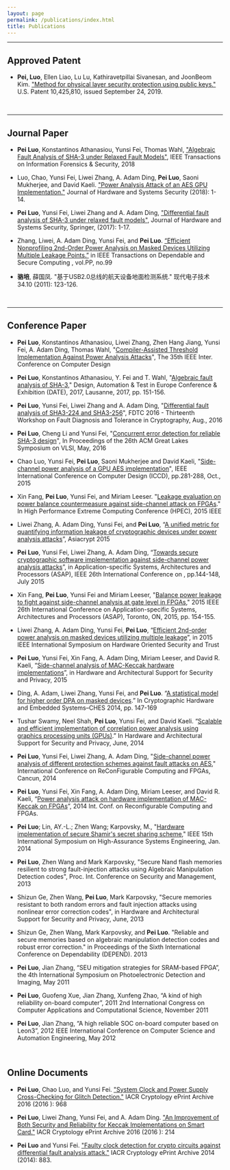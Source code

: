 ```yaml
---
layout: page
permalink: /publications/index.html
title: Publications
---
```



---
## Approved Patent
- **Pei, Luo**, Ellen Liao, Lu Lu, Kathiravetpillai Sivanesan, and JoonBeom Kim. ["Method for physical layer security protection using public keys."](https://patents.google.com/patent/US10425810B2/en) U.S. Patent 10,425,810, issued September 24, 2019.

<br>

---

## Journal Paper

- **Pei Luo**, Konstantinos Athanasiou, Yunsi Fei, Thomas Wahl, ["Algebraic Fault Analysis of SHA-3 under Relaxed Fault Models"](https://ieeexplore.ieee.org/abstract/document/8249851), IEEE Transactions on Information Forensics & Security, 2018

- Luo, Chao, Yunsi Fei, Liwei Zhang, A. Adam Ding, **Pei Luo**, Saoni Mukherjee, and David Kaeli. ["Power Analysis Attack of an AES GPU Implementation."](https://link.springer.com/article/10.1007/s41635-018-0032-7) Journal of Hardware and Systems Security (2018): 1-14.

- **Pei Luo**, Yunsi Fei, Liwei Zhang and A. Adam Ding, ["Differential fault analysis of SHA-3 under relaxed fault models"](https://link.springer.com/article/10.1007/s41635-017-0011-4), Journal of Hardware and Systems Security, Springer, (2017): 1-17. 

- Zhang, Liwei, A. Adam Ding, Yunsi Fei, and **Pei Luo**. [“Efficient Nonprofiling 2nd-Order Power Analysis on Masked Devices Utilizing Multiple Leakage Points.”](https://ieeexplore.ieee.org/abstract/document/7947137) in IEEE Transactions on Dependable and Secure Computing , vol.PP, no.99

- **骆培**, 薛国凤. "基于USB2.0总线的航天设备地面检测系统." 现代电子技术 34.10 (2011): 123-126.

<br>

---

## Conference Paper

- **Pei Luo**, Konstantinos Athanasiou, Liwei Zhang, Zhen Hang Jiang, Yunsi Fei, A. Adam Ding, Thomas Wahl, "[Compiler-Assisted Threshold Implementation Against Power Analysis Attacks](https://ieeexplore.ieee.org/abstract/document/8119267)", The 35th IEEE Inter. Conference on Computer Design

- **Pei Luo**, Konstantinos Athanasiou, Y. Fei and T. Wahl, "[Algebraic fault analysis of SHA-3](https://ieeexplore.ieee.org/abstract/document/7926974)," Design, Automation & Test in Europe Conference & Exhibition (DATE), 2017, Lausanne, 2017, pp. 151-156. 

- **Pei Luo**, Yunsi Fei, Liwei Zhang and A. Adam Ding, "[Differential fault analysis of SHA3-224 and SHA3-256](https://ieeexplore.ieee.org/abstract/document/7774477)", FDTC 2016 - Thirteenth Workshop on Fault Diagnosis and Tolerance in Cryptography, Aug., 2016

- **Pei Luo**, Cheng Li and Yunsi Fei, "[Concurrent error detection for reliable SHA-3 design](https://dl.acm.org/doi/abs/10.1145/2902961.2902985)", In Proceedings of the 26th ACM Great Lakes Symposium on VLSI, May, 2016

- Chao Luo, Yunsi Fei, **Pei Luo**, Saoni Mukherjee and David Kaeli, "[Side-channel power analysis of a GPU AES implementation](https://ieeexplore.ieee.org/abstract/document/7357115)", IEEE International Conference on Computer Design (ICCD), pp.281-288, Oct., 2015

- Xin Fang, **Pei Luo**, Yunsi Fei, and Miriam Leeser. "[Leakage evaluation on power balance countermeasure against side-channel attack on FPGAs](https://ieeexplore.ieee.org/abstract/document/7322469)." In High Performance Extreme Computing Conference (HPEC), 2015 IEEE

- Liwei Zhang, A. Adam Ding, Yunsi Fei, and **Pei Luo**, “[A unified metric for quantifying information leakage of cryptographic devices under power analysis attacks](https://link.springer.com/chapter/10.1007/978-3-662-48800-3_14)”, Asiacrypt 2015 

- **Pei Luo**, Yunsi Fei, Liwei Zhang, A. Adam Ding, “[Towards secure cryptographic software implementation against side-channel power analysis attacks](https://ieeexplore.ieee.org/abstract/document/7245722)”, in Application-specific Systems, Architectures and Processors (ASAP), IEEE 26th International Conference on , pp.144-148, July 2015

- Xin Fang, **Pei Luo**, Yunsi Fei and Miriam Leeser, "[Balance power leakage to fight against side-channel analysis at gate level in FPGAs](https://ieeexplore.ieee.org/abstract/document/7245724)," 2015 IEEE 26th International Conference on Application-specific Systems, Architectures and Processors (ASAP), Toronto, ON, 2015, pp. 154-155.

- Liwei Zhang, A. Adam Ding, Yunsi Fei, **Pei Luo**, “[Efficient 2nd-order power analysis on masked devices utilizing multiple leakage](https://ieeexplore.ieee.org/abstract/document/7140249)”,  in 2015 IEEE International Symposium on Hardware Oriented Security and Trust

- **Pei Luo**, Yunsi Fei, Xin Fang, A. Adam Ding, Miriam Leeser, and David R. Kaeli, “[Side-channel analysis of MAC-Keccak hardware implementations](https://dl.acm.org/doi/10.1145/2768566.2768567)”, in Hardware and Architectural Support for Security and Privacy, 2015

- Ding, A. Adam, Liwei Zhang, Yunsi Fei, and **Pei Luo**. “[A statistical model for higher order DPA on masked devices](https://link.springer.com/chapter/10.1007/978-3-662-44709-3_9).” In Cryptographic Hardware and Embedded Systems–CHES 2014, pp. 147-169

- Tushar Swamy, Neel Shah, **Pei Luo**, Yunsi Fei, and David Kaeli. “[Scalable and efficient implementation of correlation power analysis using graphics processing units (GPUs)](https://dl.acm.org/doi/abs/10.1145/2611765.2611775).” In Hardware and Architectural Support for Security and Privacy, June, 2014

- **Pei Luo**, Yunsi Fei, Liwei Zhang, A. Adam Ding, "[Side-channel power analysis of different protection schemes against fault attacks on AES](https://ieeexplore.ieee.org/abstract/document/7032555)," International Conference on ReConFigurable Computing and FPGAs, Cancun, 2014

- **Pei Luo**, Yunsi Fei, Xin Fang, A. Adam Ding, Miriam Leeser, and David R. Kaeli, “[Power analysis attack on hardware implementation of MAC-Keccak on FPGAs](https://ieeexplore.ieee.org/abstract/document/7032549/)”, 2014 Int. Conf. on Reconfigurable Computing and FPGAs.

- **Pei Luo**; Lin, AY.-L.; Zhen Wang; Karpovsky, M., "[Hardware implementation of secure Shamir's secret sharing scheme](https://ieeexplore.ieee.org/abstract/document/6754605)," IEEE 15th International Symposium on High-Assurance Systems Engineering, Jan. 2014

- **Pei Luo**, Zhen Wang and Mark Karpovsky, "Secure Nand flash memories resilient to strong fault-injection attacks using Algebraic Manipulation Detection codes", Proc. Int. Conference on Security and Management, 2013

- Shizun Ge, Zhen Wang, **Pei Luo**, Mark Karpovsky, "Secure memories resistant to both random errors and fault injection attacks using nonlinear error correction codes", in Hardware and Architectural Support for Security and Privacy, June, 2013

- Shizun Ge, Zhen Wang, Mark Karpovsky, and **Pei Luo**. "Reliable and secure memories based on algebraic manipulation detection codes and robust error correction." in Proceedings of the Sixth International Conference on Dependability (DEPEND). 2013	

- **Pei Luo**, Jian Zhang, “SEU mitigation strategies for SRAM-based FPGA”, the 4th International Symposium on Photoelectronic Detection and Imaging, May 2011

- **Pei Luo**, Guofeng Xue, Jian Zhang, Xunfeng Zhao, “A kind of high reliability on-board computer”, 2011 2nd International Congress on Computer Applications and Computational Science, November 2011

- **Pei Luo**, Jian Zhang, “A high reliable SOC on-board computer based on Leon3”, 2012 IEEE International Conference on Computer Science and Automation Engineering, May 2012

<br>

## Online Documents

- **Pei Luo**, Chao Luo, and Yunsi Fei. ["System Clock and Power Supply Cross-Checking for Glitch Detection."](https://eprint.iacr.org/2016/968) IACR Cryptology ePrint Archive 2016 (2016 ): 968

- **Pei Luo**, Liwei Zhang, Yunsi Fei, and A. Adam Ding. ["An Improvement of Both Security and Reliability for Keccak Implementations on Smart Card."](https://eprint.iacr.org/2016/214) IACR Cryptology ePrint Archive 2016 (2016 ): 214

- **Pei Luo** and Yunsi Fei. ["Faulty clock detection for crypto circuits against differential fault analysis attack."](https://eprint.iacr.org/2016/967) IACR Cryptology ePrint Archive 2014 (2014): 883.
